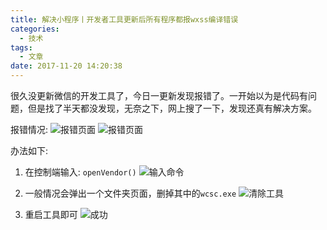 ```yaml
---
title: 解决小程序丨开发者工具更新后所有程序都报wxss编译错误
categories:
  - 技术
tags:
  - 文章
date: 2017-11-20 14:20:38
---
```



很久没更新微信的开发工具了，今日一更新发现报错了。一开始以为是代码有问题，但是找了半天都没发现，无奈之下，网上搜了一下，发现还真有解决方案。
<!-- more -->

报错情况:
![报错页面](/img/报错页面.png)
![报错页面](/img/报错页面2.png)


办法如下:

 1.  在控制端输入: `openVendor()`
![输入命令](/img/输入命令.png)
  
 2. 一般情况会弹出一个文件夹页面，删掉其中的`wcsc.exe`
![清除工具](/img/清除工具.png)

 3. 重启工具即可
![成功](/img/成功.png)